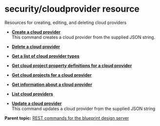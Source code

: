 # security/cloudprovider resource

Resources for creating, editing, and deleting cloud providers

-   **[Create a cloud provider](../../com.edt.api.doc/topics/security_cloudprovider__post.md)**  
This command creates a cloud provider from the supplied JSON string.
-   **[Delete a cloud provider](../../com.edt.api.doc/topics/security_cloudprovid_delete.md)**  

-   **[Get a list of cloud provider types](../../com.edt.api.doc/topics/security_cloudprovider_types_get.md)**  

-   **[Get cloud project property definitions for a cloud provider](../../com.edt.api.doc/topics/security_cloudprovid_projects_propdefs_get.md)**  

-   **[Get cloud projects for a cloud provider](../../com.edt.api.doc/topics/security_cloudprovid_projects_get.md)**  

-   **[Get information about a cloud provider](../../com.edt.api.doc/topics/security_cloudprovid_get.md)**  

-   **[List cloud providers](../../com.edt.api.doc/topics/security_cloudprovider__get.md)**  

-   **[Update a cloud provider](../../com.edt.api.doc/topics/security_cloudprovid_put.md)**  
This command updates a cloud provider from the supplied JSON string

**Parent topic:** [REST commands for the blueprint design server](../../com.udeploy.reference.doc/topics/rest_api_ref_commands_edt.md)

